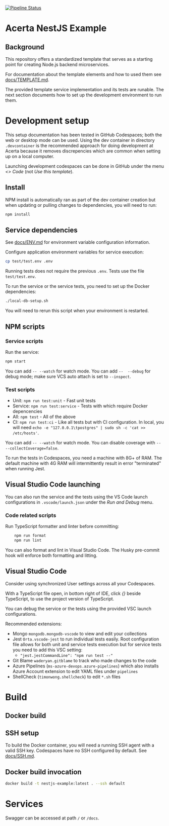 [![Pipeline Status](https://dev.azure.com/acerta/Line%20Pulse/_apis/build/status%2Fnestjs-example?repoName=AcertaAnalyticsSolutions%2Fnestjs-example&branchName=main)](https://dev.azure.com/acerta/Line%20Pulse/_build/latest?definitionId=197&repoName=AcertaAnalyticsSolutions%2Fnestjs-example&branchName=main)

# Acerta NestJS Example

## Background

This repository offers a standardized template that serves as a starting point for creating Node.js backend microservices.

For documentation about the template elements and how to used them see [docs/TEMPLATE.md](./docs/TEMPLATE.md).

The provided template service implementation and its tests are runable. The next section documents how to set up the development environment to run them.

# Development setup

This setup documentation has been tested in GitHub Codespaces; both the web or desktop mode can be used. Using the dev container in directory `.devcontainer` is the recommended approach for doing development at Acerta because it removes discrepencies which are common when setting up on a local computer.

Launching development codespaces can be done in GitHub under the menu _<> Code_ (not _Use this template_).

## Install

NPM install is automatically ran as part of the dev container creation but when updating or pulling changes to dependencies, you will need to run:

```bash
npm install
```

## Service dependencies

See [docs/ENV.md](./docs/ENV.md) for environment variable configuration information.

Configure application environment variables for service execution:

```bash
cp test/test.env .env
```

Running tests does not require the previous `.env`. Tests use the file `test/test.env`.

To run the service or the service tests, you need to set up the Docker dependencies:

```bash
./local-db-setup.sh
```

You will need to rerun this script when your environment is restarted.

## NPM scripts

### Service scripts

Run the service:

```bash
npm start
```

You can add `-- --watch` for watch mode. You can add `--  --debug` for debug mode; make sure VCS auto attach is set to `--inspect`.

### Test scripts

- Unit: `npm run test:unit` - Fast unit tests
- Service: `npm run test:service` - Tests with which require Docker depencencies
- All: `npm test` - All of the above
- CI: `npm run test:ci` - Like all tests but with CI configuration. In local, you will need `echo -e "127.0.0.1\tpostgres" | sudo sh -c 'cat >> /etc/hosts'`.

You can add `-- --watch` for watch mode. You can disable coverage with `-- --collectCoverage=false`.

To run the tests in Codespaces, you need a machine with 8G+ of RAM. The default machine with 4G RAM will intermittently result in error "terminated" when running Jest.

## Visual Studio Code launching

You can also run the service and the tests using the VS Code launch configurations in `.vscode/launch.json` under the _Run and Debug_ menu.

### Code related scripts

Run TypeScript formatter and linter before committing:

```bash
    npm run format
    npm run lint
```

You can also format and lint in Visual Studio Code. The Husky pre-commit hook will enforce both formatting and litting.

## Visual Studio Code

Consider using synchronized User settings across all your Codespaces.

With a TypeScript file open, in bottom right of IDE, click _{}_ beside TypeScript, to use the project version of TypeScript.

You can debug the service or the tests using the provided VSC launch configurations.

Recommended extensions:

- Mongo `mongodb.mongodb-vscode` to view and edit your collections
- Jest `Orta.vscode-jest` to run individual tests easily. Root configuration file allows for both unit and service tests execution but for service tests you need to add this VSC setting:
  - `"jest.jestCommandLine": "npm run test --"`
- Git Blame `waderyan.gitblame` to track who made changes to the code
- Azure Pipelines (`ms-azure-devops.azure-pipelines`) which also installs Azure Account extension to edit YAML files under `pipelines`
- ShellCheck (`timonwong.shellcheck`) to edit `*.sh` files

# Build

## Docker build

## SSH setup

To build the Docker container, you will need a running SSH agent with a valid SSH key. Codespaces have no SSH configured by default.
See [docs/SSH.md](./docs/SSH.md).

## Docker build invocation

```bash
docker build -t nestjs-example:latest . --ssh default
```

# Services

Swagger can be accessed at path `/` or `/docs`.
